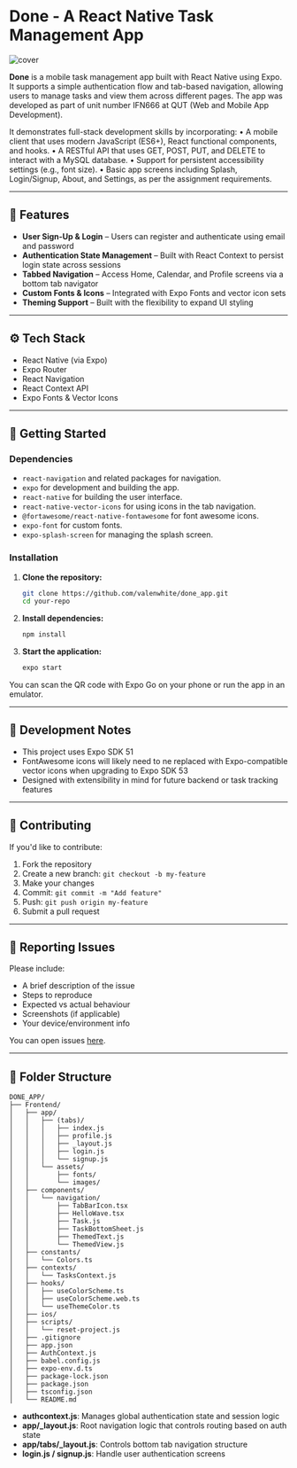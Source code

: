 
# Done - A React Native Task Management App

![cover](https://github.com/user-attachments/assets/0e920fd8-7055-42c2-b796-8127b35355e5)

**Done** is a mobile task management app built with React Native using Expo. It supports a simple authentication flow and tab-based navigation, allowing users to manage tasks and view them across different pages. The app was developed as part of unit number IFN666 at QUT (Web and Mobile App Development).

It demonstrates full-stack development skills by incorporating:
	•	A mobile client that uses modern JavaScript (ES6+), React functional components, and hooks.
	•	A RESTful API that uses GET, POST, PUT, and DELETE to interact with a MySQL database.
	•	Support for persistent accessibility settings (e.g., font size).
	•	Basic app screens including Splash, Login/Signup, About, and Settings, as per the assignment requirements.
 
---

## 🧱 Features

- **User Sign-Up & Login** – Users can register and authenticate using email and password
- **Authentication State Management** – Built with React Context to persist login state across sessions
- **Tabbed Navigation** – Access Home, Calendar, and Profile screens via a bottom tab navigator
- **Custom Fonts & Icons** – Integrated with Expo Fonts and vector icon sets
- **Theming Support** – Built with the flexibility to expand UI styling

---

## ⚙️ Tech Stack

- React Native (via Expo)
- Expo Router
- React Navigation
- React Context API
- Expo Fonts & Vector Icons

---

## 🚀 Getting Started

### Dependencies

- `react-navigation` and related packages for navigation.
- `expo` for development and building the app.
- `react-native` for building the user interface.
- `react-native-vector-icons` for using icons in the tab navigation.
- `@fortawesome/react-native-fontawesome` for font awesome icons.
- `expo-font` for custom fonts.
- `expo-splash-screen` for managing the splash screen.

### Installation

1. **Clone the repository:**

   ```bash
   git clone https://github.com/valenwhite/done_app.git
   cd your-repo
   ```

2. **Install dependencies:**

   ```bash
   npm install
   ```

3. **Start the application:**

   ```bash
   expo start
   ```
You can scan the QR code with Expo Go on your phone or run the app in an emulator.

---

## 🧪 Development Notes

- This project uses Expo SDK 51
- FontAwesome icons will likely need to ne replaced with Expo-compatible vector icons when upgrading to Expo SDK 53
- Designed with extensibility in mind for future backend or task tracking features
---

## 🤝 Contributing

If you'd like to contribute:

1. Fork the repository
2. Create a new branch: `git checkout -b my-feature`
3. Make your changes
4. Commit: `git commit -m "Add feature"`
5. Push: `git push origin my-feature`
6. Submit a pull request

---

## 🐞 Reporting Issues

Please include:
- A brief description of the issue
- Steps to reproduce
- Expected vs actual behaviour
- Screenshots (if applicable)
- Your device/environment info

You can open issues [here](https://github.com/valenwhite/done_app/issues).

---


## 📂 Folder Structure

```
DONE_APP/
├── Frontend/
│   ├── app/
│   │   ├── (tabs)/
│   │   │   ├── index.js
│   │   │   ├── profile.js
│   │   │   ├── _layout.js
│   │   │   ├── login.js
│   │   │   └── signup.js
│   │   └── assets/
│   │       ├── fonts/
│   │       └── images/
│   ├── components/
│   │   └── navigation/
│   │       ├── TabBarIcon.tsx
│   │       ├── HelloWave.tsx
│   │       ├── Task.js
│   │       ├── TaskBottomSheet.js
│   │       ├── ThemedText.js
│   │       └── ThemedView.js
│   ├── constants/
│   │   └── Colors.ts
│   ├── contexts/
│   │   └── TasksContext.js
│   ├── hooks/
│   │   ├── useColorScheme.ts
│   │   ├── useColorScheme.web.ts
│   │   └── useThemeColor.ts
│   ├── ios/
│   ├── scripts/
│   │   └── reset-project.js
│   ├── .gitignore
│   ├── app.json
│   ├── AuthContext.js
│   ├── babel.config.js
│   ├── expo-env.d.ts
│   ├── package-lock.json
│   ├── package.json
│   ├── tsconfig.json
│   └── README.md
```

- **authcontext.js**: Manages global authentication state and session logic
- **app/\_layout.js**: Root navigation logic that controls routing based on auth state
- **app/tabs/\_layout.js**: Controls bottom tab navigation structure
- **login.js / signup.js**: Handle user authentication screens
